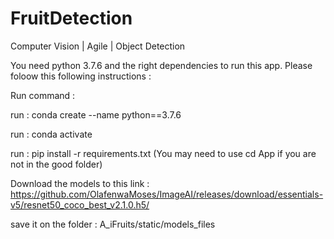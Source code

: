 # FruitDetection
Computer Vision | Agile | Object Detection

You need python 3.7.6 and the right dependencies to run this app. 
Please foloow this following instructions : 

Run command : 

run : conda create --name <NewEnvName> python==3.7.6 

run : conda activate <NewEnvName>

run : pip install -r requirements.txt
(You may need to use cd App if you are not in the good folder)


Download the models to this link : 
https://github.com/OlafenwaMoses/ImageAI/releases/download/essentials-v5/resnet50_coco_best_v2.1.0.h5/

save it on the folder : A_iFruits/static/models_files 
